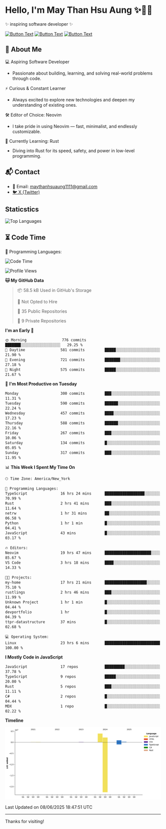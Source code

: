 # Hello, I'm May Than Hsu Aung ✨👱‍♀️
✨ inspiring software developer ✨

[![Button Text](https://img.shields.io/badge/Linked%20In-blue?style=for-the-badge)](https://www.linkedin.com/in/maythanhsu/)
[![Button Text](https://img.shields.io/badge/My%20Portfolio-pink?style=for-the-badge)](https://mayshecodes.vercel.app)
[![Button Text](https://img.shields.io/badge/Github-black?style=for-the-badge)](https://github.com/maythanhsuaung0-0)

## 👋 About Me

  💻 Aspiring Software Developer
  - Passionate about building, learning, and solving real-world problems through code.

  ⚡ Curious & Constant Learner
  - Always excited to explore new technologies and deepen my understanding of existing ones.

  🛠️ Editor of Choice: Neovim
  - I take pride in using Neovim — fast, minimalist, and endlessly customizable.

  🦀 Currently Learning: Rust
  - Diving into Rust for its speed, safety, and power in low-level programming.
    
## 📬 Contact
- 📧 Email: maythanhsuaung1111@gmail.com
- [🐦 X (Twitter)](https://x.com/@shizuko042k)
  
## Staticstics

![Top Languages](https://github-readme-stats.vercel.app/api/top-langs/?username=maythanhsuaung0-0&layout=compact&theme=tokyonight)

## ⏳ Code Time


💬 Programming Languages: 
<!--START_SECTION:waka-->
![Code Time](http://img.shields.io/badge/Code%20Time-176%20hrs%201%20min-blue)

![Profile Views](http://img.shields.io/badge/Profile%20Views-51-blue)

**🐱 My GitHub Data** 

> 📦 58.5 kB Used in GitHub's Storage 
 > 
> 🚫 Not Opted to Hire
 > 
> 📜 35 Public Repositories 
 > 
> 🔑 9 Private Repositories 
 > 
**I'm an Early 🐤** 

```text
🌞 Morning                776 commits         ███████░░░░░░░░░░░░░░░░░░   29.25 % 
🌆 Daytime                581 commits         █████░░░░░░░░░░░░░░░░░░░░   21.90 % 
🌃 Evening                721 commits         ███████░░░░░░░░░░░░░░░░░░   27.18 % 
🌙 Night                  575 commits         █████░░░░░░░░░░░░░░░░░░░░   21.67 % 
```
📅 **I'm Most Productive on Tuesday** 

```text
Monday                   300 commits         ███░░░░░░░░░░░░░░░░░░░░░░   11.31 % 
Tuesday                  590 commits         ██████░░░░░░░░░░░░░░░░░░░   22.24 % 
Wednesday                457 commits         ████░░░░░░░░░░░░░░░░░░░░░   17.23 % 
Thursday                 588 commits         ██████░░░░░░░░░░░░░░░░░░░   22.16 % 
Friday                   267 commits         ███░░░░░░░░░░░░░░░░░░░░░░   10.06 % 
Saturday                 134 commits         █░░░░░░░░░░░░░░░░░░░░░░░░   05.05 % 
Sunday                   317 commits         ███░░░░░░░░░░░░░░░░░░░░░░   11.95 % 
```


📊 **This Week I Spent My Time On** 

```text
🕑︎ Time Zone: America/New_York

💬 Programming Languages: 
TypeScript               16 hrs 24 mins      ██████████████████░░░░░░░   70.99 % 
Rust                     2 hrs 41 mins       ███░░░░░░░░░░░░░░░░░░░░░░   11.64 % 
netrw                    1 hr 31 mins        ██░░░░░░░░░░░░░░░░░░░░░░░   06.58 % 
Python                   1 hr 1 min          █░░░░░░░░░░░░░░░░░░░░░░░░   04.41 % 
JavaScript               43 mins             █░░░░░░░░░░░░░░░░░░░░░░░░   03.17 % 

🔥 Editors: 
Neovim                   19 hrs 47 mins      █████████████████████░░░░   85.67 % 
VS Code                  3 hrs 18 mins       ████░░░░░░░░░░░░░░░░░░░░░   14.33 % 

🐱‍💻 Projects: 
my-home                  17 hrs 21 mins      ███████████████████░░░░░░   75.10 % 
rustlings                2 hrs 46 mins       ███░░░░░░░░░░░░░░░░░░░░░░   11.99 % 
Unknown Project          1 hr 1 min          █░░░░░░░░░░░░░░░░░░░░░░░░   04.44 % 
devportfolio             1 hr                █░░░░░░░░░░░░░░░░░░░░░░░░   04.39 % 
ttpr-datastructure       37 mins             █░░░░░░░░░░░░░░░░░░░░░░░░   02.68 % 

💻 Operating System: 
Linux                    23 hrs 6 mins       █████████████████████████   100.00 % 
```

**I Mostly Code in JavaScript** 

```text
JavaScript               17 repos            █████████░░░░░░░░░░░░░░░░   37.78 % 
TypeScript               9 repos             █████░░░░░░░░░░░░░░░░░░░░   20.00 % 
Rust                     5 repos             ███░░░░░░░░░░░░░░░░░░░░░░   11.11 % 
C#                       2 repos             █░░░░░░░░░░░░░░░░░░░░░░░░   04.44 % 
MDX                      1 repo              █░░░░░░░░░░░░░░░░░░░░░░░░   02.22 % 
```



**Timeline**

![Lines of Code chart](https://raw.githubusercontent.com/maythanhsuaung0-0/maythanhsuaung0-0/main/assets/bar_graph.png)


 Last Updated on 08/06/2025 18:47:51 UTC
<!--END_SECTION:waka-->


-----

Thanks for visiting!

